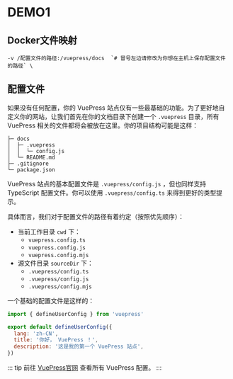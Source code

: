 # DEMO1

## Docker文件映射

```
-v /配置文件的路径:/vuepress/docs  `# 冒号左边请修改为你想在主机上保存配置文件的路径` \
```

## 配置文件

如果没有任何配置，你的 VuePress 站点仅有一些最基础的功能。为了更好地自定义你的网站，让我们首先在你的文档目录下创建一个 `.vuepress` 目录，所有 VuePress 相关的文件都将会被放在这里。你的项目结构可能是这样：

```
├─ docs
│  ├─ .vuepress
│  │  └─ config.js
│  └─ README.md
├─ .gitignore
└─ package.json
```

VuePress 站点的基本配置文件是 `.vuepress/config.js` ，但也同样支持 TypeScript 配置文件。你可以使用 `.vuepress/config.ts` 来得到更好的类型提示。

具体而言，我们对于配置文件的路径有着约定（按照优先顺序）：

- 当前工作目录 `cwd` 下：
  - `vuepress.config.ts`
  - `vuepress.config.js`
  - `vuepress.config.mjs`
- 源文件目录 `sourceDir` 下：
  - `.vuepress/config.ts`
  - `.vuepress/config.js`
  - `.vuepress/config.mjs`

一个基础的配置文件是这样的：

```js
import { defineUserConfig } from 'vuepress'

export default defineUserConfig({
  lang: 'zh-CN',
  title: '你好， VuePress ！',
  description: '这是我的第一个 VuePress 站点',
})
```

::: tip
前往 [VuePress官网](https://v2.vuepress.vuejs.org/zh/) 查看所有 VuePress 配置。
:::
